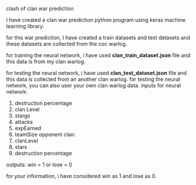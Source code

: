 clash of clan war prediction

I have created a clan war prediction python program using keras machine learning library.

for this war prediction, I have created a train datasets and test datasets and these datasets are collected from the coc warlog.

for training the neural network,  i have used <strong> clan_train_dataset.json</strong> file and this data is from my clan warlog. 

for testing the neural network, i have used <strong>clan_test_dataset.json</strong> file and this data is collected from an another clan warlog.
for testing the neural network, you can also user your own clan warlog data.
inputs for neural network:
1. destruction percentage
2. clan Level
3. stargs
4. attacks
5. expEarned
6. teamSize
opponent clan:
7. clanLevel
8. stars
9. destruction percentage 
 
outputs:
win = 1 or lose = 0

for your information, i have considered win as 1 and lose as 0.
